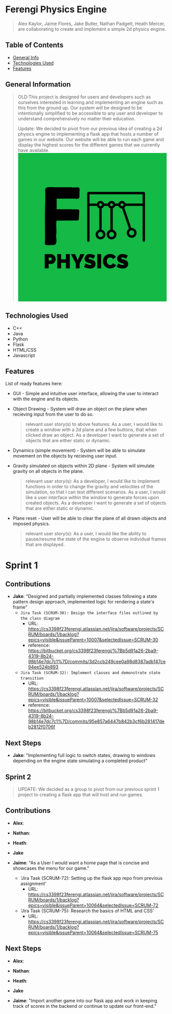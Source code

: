 # Ferengi Physics Engine
> Alex Kaylor, Jaime Flores, Jake Butler, Nathan Padgett, Heath Mercer, are collaborating
> to create and implement a simple 2d physics engine.
<!-- If you have the project hosted somewhere, include the link here. -->

## Table of Contents
* [General Info](#general-information)
* [Technologies Used](#technologies-used)
* [Features](#features)
<!-- * [License](#license) -->


## General Information
> OLD:This project is designed for users and developers
> such as ourselves interested in learning and implementing an engine such as this from the ground up. Our 
> system will be designed to be intentionally simplified to be accessible to any user and developer to
> understand comprehensively no matter their education.
>
> Update: We decided to pivot from our previous idea of creating a 2d physics engine to implementing a flask app that hosts a number of games in our website. Our website will be able to run each game and display the highest scores for the different games that we currently have available.
![Template Logo](./img/FERENGI-logos.jpeg)



## Technologies Used
- C++
- Java
- Python
- Flask
- HTML/CSS
- Javascript


## Features
List of ready features here:

- GUI - Simple and intuitive user interface, allowing the user to interact with the engine and its objects.
- Object Drawing - System will draw an object on the plane when recieving input from the user to do so.
	
	>relevant user story(s) to above features: 
    >As a user, I would like to create a window with a 2d plane and a few buttons, that when clicked draw an object.
    >As a developer I want to generate a set of objects that are either static or dynamic.
	

- Dynamics (simple movement) - System will be able to simulate movement on the objects by recieving user input.
- Gravity simulated on objects within 2D plane - System will simulate gravity on all objects in the plane.

	>relevant user story(s): 
    >As a developer, I would like to implement functions in order to change the gravity and velocities of the simulation, so that I can test different scenarios.
    >As a user, I would like a user interface within the window to generate forces upon created objects.
    >As a developer I want to generate a set of objects that are either static or dynamic.

- Plane reset - User will be able to clear the plane of all drawn objects and imposed physics.

    >relevant user story(s): 
    >As a user, I would like the ability to pause/resume the state of the engine to observe individual frames that are displayed.
    
# Sprint 1
## Contributions
- **Jake**: "Designed and partially implemented classes following a state pattern design approach, implemented logic for rendering a state's frame"
	- `Jira Task (SCRUM-30): Design the interface files outlined by the class diagram`
        - URL: https://cs3398f23ferengi.atlassian.net/jira/software/projects/SCRUM/boards/1/backlog?epics=visible&issueParent=10007&selectedIssue=SCRUM-30
		- reference: https://bitbucket.org/cs3398f23ferengi/%7Bb5d91a26-2ba9-4319-8b24-98b14e7dc7c1%7D/commits/3d2ccb249cee0a98d8387adb147ce94ee524b893
	- `Jira Task (SCRUM-32): Implement classes and demonstrate state transition`
        - URL: https://cs3398f23ferengi.atlassian.net/jira/software/projects/SCRUM/boards/1/backlog?epics=visible&issueParent=10007&selectedIssue=SCRUM-32
		- reference: https://bitbucket.org/cs3398f23ferengi/%7Bb5d91a26-2ba9-4319-8b24-98b14e7dc7c1%7D/commits/95e857a6447b842b3cf6b281417deb2812f0706f
        

## Next Steps
- **Jake**: "Implementing full logic to switch states, drawing to windows depending on the engine state simulating a completed product"


## Sprint 2
>UPDATE: We decided as a group to pivot from our previous sprint 1 project to creating a flask app that will host and run games.

## Contributions
- **Alex**:

- **Nathan**:

- **Heath**:

- **Jake**

- **Jaime**: "As a User I would want a home page that is concise and showcases the menu for our game."
    - 'Jira Task (SCRUM-72): Setting up the flask app repo from previous assignment'
        - URL: https://cs3398f23ferengi.atlassian.net/jira/software/projects/SCRUM/boards/1/backlog?epics=visible&issueParent=10064&selectedIssue=SCRUM-72
    - 'Jira Task (SCRUM-75): Research the basics of HTML and CSS'
        - URL: https://cs3398f23ferengi.atlassian.net/jira/software/projects/SCRUM/boards/1/backlog?epics=visible&issueParent=10064&selectedIssue=SCRUM-75


## Next Steps
- **Alex**:

- **Nathan**:

- **Heath**:

- **Jake**

- **Jaime**: "Import another game into our flask app and work in keeping track of scores in the backend or continue to update our front-end."
